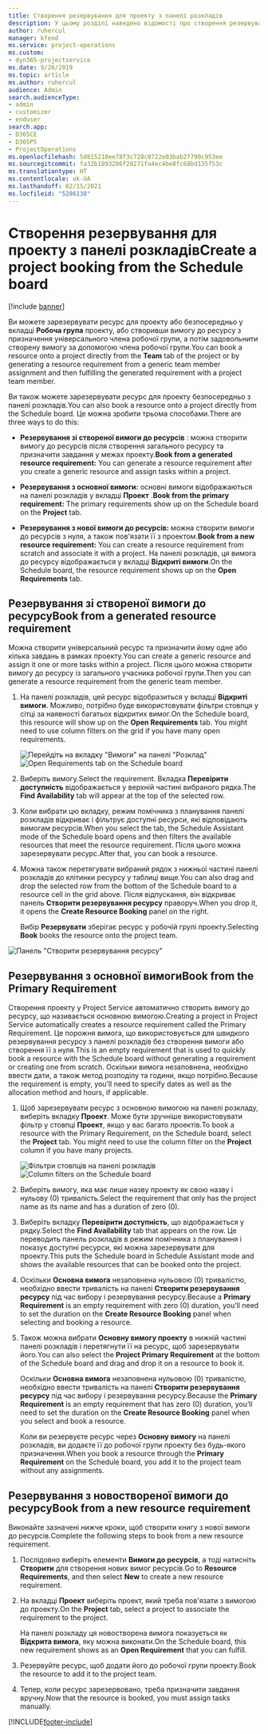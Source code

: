 ```yaml
---
title: Створення резервування для проекту з панелі розкладів
description: У цьому розділі наведено відомості про створення резервування проекту з дошки розкладів.
author: ruhercul
manager: kfend
ms.service: project-operations
ms.custom:
- dyn365-projectservice
ms.date: 9/26/2019
ms.topic: article
ms.author: ruhercul
audience: Admin
search.audienceType:
- admin
- customizer
- enduser
search.app:
- D365CE
- D365PS
- ProjectOperations
ms.openlocfilehash: 5d815210ee78f3c728c0722e03bab2f790c953ee
ms.sourcegitcommit: fa32b1893286f20271fa4ec4be8fc68bd135f53c
ms.translationtype: HT
ms.contentlocale: uk-UA
ms.lasthandoff: 02/15/2021
ms.locfileid: "5286138"
---
```

# <a name="create-a-project-booking-from-the-schedule-board"></a><span data-ttu-id="968c5-103">Створення резервування для проекту з панелі розкладів</span><span class="sxs-lookup"><span data-stu-id="968c5-103">Create a project booking from the Schedule board</span></span>

[!include [banner](../includes/psa-now-project-operations.md)]

<span data-ttu-id="968c5-104">Ви можете зарезервувати ресурс для проекту або безпосередньо у вкладці **Робоча група** проекту, або створивши вимогу до ресурсу з призначення універсального члена робочої групи, а потім задовольнити створену вимогу за допомогою члена робочої групи.</span><span class="sxs-lookup"><span data-stu-id="968c5-104">You can book a resource onto a project directly from the **Team** tab of the project or by generating a resource requirement from a generic team member assignment and then fulfilling the generated requirement with a project team member.</span></span>

<span data-ttu-id="968c5-105">Ви також можете зарезервувати ресурс для проекту безпосередньо з панелі розкладів.</span><span class="sxs-lookup"><span data-stu-id="968c5-105">You can also book a resource onto a project directly from the Schedule board.</span></span> <span data-ttu-id="968c5-106">Це можна зробити трьома способами.</span><span class="sxs-lookup"><span data-stu-id="968c5-106">There are three ways to do this:</span></span>

- <span data-ttu-id="968c5-107">**Резервування зі створеної вимоги до ресурсів** : можна створити вимогу до ресурсів після створення загального ресурсу та призначити завдання у межах проекту.</span><span class="sxs-lookup"><span data-stu-id="968c5-107">**Book from a generated resource requirement:** You can generate a resource requirement after you create a generic resource and assign tasks within a project.</span></span>

- <span data-ttu-id="968c5-108">**Резервування з основної вимоги:** основні вимоги відображаються на панелі розкладів у вкладці **Проект** .</span><span class="sxs-lookup"><span data-stu-id="968c5-108">**Book from the primary requirement:** The primary requirements show up on the Schedule board on the **Project** tab.</span></span> 

- <span data-ttu-id="968c5-109">**Резервування з нової вимоги до ресурсів:** можна створити вимоги до ресурсів з нуля, а також пов'язати її з проектом.</span><span class="sxs-lookup"><span data-stu-id="968c5-109">**Book from a new resource requirement:** You can create a resource requirement from scratch and associate it with a project.</span></span> <span data-ttu-id="968c5-110">На панелі розкладів, ця вимога до ресурсу відображається у вкладці **Відкриті вимоги**.</span><span class="sxs-lookup"><span data-stu-id="968c5-110">On the Schedule board, the resource requirement shows up on the **Open Requirements** tab.</span></span>

## <a name="book-from-a-generated-resource-requirement"></a><span data-ttu-id="968c5-111">Резервування зі створеної вимоги до ресурсу</span><span class="sxs-lookup"><span data-stu-id="968c5-111">Book from a generated resource requirement</span></span>

<span data-ttu-id="968c5-112">Можна створити універсальний ресурс та призначити йому одне або кілька завдань в рамках проекту.</span><span class="sxs-lookup"><span data-stu-id="968c5-112">You can create a generic resource and assign it one or more tasks within a project.</span></span> <span data-ttu-id="968c5-113">Після цього можна створити вимогу до ресурсу із загального учасника робочої групи.</span><span class="sxs-lookup"><span data-stu-id="968c5-113">Then you can generate a resource requirement from the generic team member.</span></span> 

1.  <span data-ttu-id="968c5-114">На панелі розкладів, цей ресурс відобразиться у вкладці **Відкриті вимоги**. Можливо, потрібно буде використовувати фільтри стовпця у сітці за наявності багатьох відкритих вимог.</span><span class="sxs-lookup"><span data-stu-id="968c5-114">On the Schedule board, this resource will show up on the **Open Requirements** tab. You might need to use column filters on the grid if you have many open requirements.</span></span> 

    <span data-ttu-id="968c5-115">![Перейдіть на вкладку "Вимоги" на панелі "Розклад"](media/FAQ-Project-Booking-Schedule-Board-1.png "Знімок екрана з таблиці резервувань та призначень")</span><span class="sxs-lookup"><span data-stu-id="968c5-115">![Open Requirements tab on the Schedule board](media/FAQ-Project-Booking-Schedule-Board-1.png "Screenshot of bookings and assignments table")</span></span>

2. <span data-ttu-id="968c5-116">Виберіть вимогу.</span><span class="sxs-lookup"><span data-stu-id="968c5-116">Select the requirement.</span></span> <span data-ttu-id="968c5-117">Вкладка **Перевірити доступність** відображається у верхній частині вибраного рядка.</span><span class="sxs-lookup"><span data-stu-id="968c5-117">The **Find Availability** tab will appear at the top of the selected row.</span></span>
 
3. <span data-ttu-id="968c5-118">Коли вибрати цю вкладку, режим помічника з планування панелі розкладів відкриває і фільтрує доступні ресурси, які відповідають вимогам ресурсів.</span><span class="sxs-lookup"><span data-stu-id="968c5-118">When you select the tab, the Schedule Assistant mode of the Schedule board opens and then filters the available resources that meet the resource requirement.</span></span> <span data-ttu-id="968c5-119">Після цього можна зарезервувати ресурс.</span><span class="sxs-lookup"><span data-stu-id="968c5-119">After that, you can book a resource.</span></span>

4. <span data-ttu-id="968c5-120">Можна також перетягувати вибраний рядок з нижньої частині панелі розкладів до клітинки ресурсу у таблиці вище.</span><span class="sxs-lookup"><span data-stu-id="968c5-120">You can also drag and drop the selected row from the bottom of the Schedule board to a resource cell in the grid above.</span></span> <span data-ttu-id="968c5-121">Після відпускання, він відкриває панель **Створити резервування ресурсу** праворуч.</span><span class="sxs-lookup"><span data-stu-id="968c5-121">When you drop it, it opens the **Create Resource Booking** panel on the right.</span></span>

    <span data-ttu-id="968c5-122">Вибір **Резервувати** зберігає ресурс у робочій групі проекту.</span><span class="sxs-lookup"><span data-stu-id="968c5-122">Selecting **Book** books the resource onto the project team.</span></span>

![Панель "Створити резервування ресурсу"](media/FAQ-Project-Booking-Schedule-Board-6.png "")
 

## <a name="book-from-the-primary-requirement"></a><span data-ttu-id="968c5-124">Резервування з основної вимоги</span><span class="sxs-lookup"><span data-stu-id="968c5-124">Book from the Primary Requirement</span></span>

<span data-ttu-id="968c5-125">Створення проекту у Project Service автоматично створить вимогу до ресурсу, що називається основною вимогою.</span><span class="sxs-lookup"><span data-stu-id="968c5-125">Creating a project in Project Service automatically creates a resource requirement called the Primary Requirement.</span></span> <span data-ttu-id="968c5-126">Це порожня вимога, що використовується для швидкого резервування ресурсу з панелі розкладів без створення вимоги або створення її з нуля.</span><span class="sxs-lookup"><span data-stu-id="968c5-126">This is an empty requirement that is used to quickly book a resource with the Schedule board without generating a requirement or creating one from scratch.</span></span> <span data-ttu-id="968c5-127">Оскільки вимога незаповнена, необхідно ввести дати, а також метод розподілу та години, якщо потрібно.</span><span class="sxs-lookup"><span data-stu-id="968c5-127">Because the requirement is empty, you’ll need to specify dates as well as the allocation method and hours, if applicable.</span></span> 

1. <span data-ttu-id="968c5-128">Щоб зарезервувати ресурс з основною вимогою на панелі розкладу, виберіть вкладку **Проект**. Може бути зручніше використовувати фільтр у стовпці **Проект**, якщо у вас багато проектів.</span><span class="sxs-lookup"><span data-stu-id="968c5-128">To book a resource with the Primary Requirement, on the Schedule board, select the **Project** tab. You might need to use the column filter on the **Project** column if you have many projects.</span></span>

   <span data-ttu-id="968c5-129">![Фільтри стовпців на панелі розкладів](media/FAQ-Project-Booking-Schedule-Board-2.png "Знімок екрана з таблиці резервувань та призначень")</span><span class="sxs-lookup"><span data-stu-id="968c5-129">![Column filters on the Schedule board](media/FAQ-Project-Booking-Schedule-Board-2.png "Screenshot of bookings and assignments table")</span></span>

2. <span data-ttu-id="968c5-130">Виберіть вимогу, яка має лише назву проекту як свою назву і нульову (0) тривалість.</span><span class="sxs-lookup"><span data-stu-id="968c5-130">Select the requirement that only has the project name as its name and has a duration of zero (0).</span></span>

3. <span data-ttu-id="968c5-131">Виберіть вкладку **Перевірити доступність**, що відображається у рядку.</span><span class="sxs-lookup"><span data-stu-id="968c5-131">Select the **Find Availability** tab that appears on the row.</span></span> <span data-ttu-id="968c5-132">Це переводить панель розкладів в режим помічника з планування і показує доступні ресурси, які можна зарезервувати для проекту.</span><span class="sxs-lookup"><span data-stu-id="968c5-132">This puts the Schedule board in Schedule Assistant mode and shows the available resources that can be booked onto the project.</span></span>

4. <span data-ttu-id="968c5-133">Оскільки **Основна вимога** незаповнена нульовою (0) тривалістю, необхідно ввести тривалість на панелі **Створити резервування ресурсу** під час вибору і резервування ресурсу.</span><span class="sxs-lookup"><span data-stu-id="968c5-133">Because a **Primary Requirement** is an empty requirement with zero (0) duration, you’ll need to set the duration on the **Create Resource Booking** panel when selecting and booking a resource.</span></span>

5. <span data-ttu-id="968c5-134">Також можна вибрати **Основну вимогу проекту** в нижній частині панелі розкладів і перетягнути її на ресурс, щоб зарезервувати його.</span><span class="sxs-lookup"><span data-stu-id="968c5-134">You can also select the **Project Primary Requirement** at the bottom of the Schedule board and drag and drop it on a resource to book it.</span></span>
 
    <span data-ttu-id="968c5-135">Оскільки **Основна вимога** незаповнена нульовою (0) тривалістю, необхідно ввести тривалість на панелі **Створити резервування ресурсу** під час вибору і резервування ресурсу.</span><span class="sxs-lookup"><span data-stu-id="968c5-135">Because the **Primary Requirement** is an empty requirement that has zero (0) duration, you’ll need to set the duration on the **Create Resource Booking** panel when you select and book a resource.</span></span>
 
    <span data-ttu-id="968c5-136">Коли ви резервуєте ресурс через **Основну вимогу** на панелі розкладів, ви додаєте її до робочої групи проекту без будь-якого призначення.</span><span class="sxs-lookup"><span data-stu-id="968c5-136">When you book a resource through the **Primary Requirement** on the Schedule board, you add it to the project team without any assignments.</span></span>
 
## <a name="book-from-a-new-resource-requirement"></a><span data-ttu-id="968c5-137">Резервування з новоствореної вимоги до ресурсу</span><span class="sxs-lookup"><span data-stu-id="968c5-137">Book from a new resource requirement</span></span>
<span data-ttu-id="968c5-138">Виконайте зазначені нижче кроки, щоб створити книгу з нової вимоги до ресурсів.</span><span class="sxs-lookup"><span data-stu-id="968c5-138">Complete the following steps to book from a new resource requirement.</span></span> 

1. <span data-ttu-id="968c5-139">Послідовно виберіть елементи **Вимоги до ресурсів**, а тоді натисніть **Створити** для створення нових вимог ресурсів.</span><span class="sxs-lookup"><span data-stu-id="968c5-139">Go to **Resource Requirements**, and then select **New** to create a new resource requirement.</span></span>

2. <span data-ttu-id="968c5-140">На вкладці **Проект** виберіть проект, який треба пов'язати з вимогою до проекту.</span><span class="sxs-lookup"><span data-stu-id="968c5-140">On the **Project** tab, select a project to associate the requirement to the project.</span></span>
 
    <span data-ttu-id="968c5-141">На панелі розкладу ця новостворена вимога показується як **Відкрита вимога**, яку можна виконати.</span><span class="sxs-lookup"><span data-stu-id="968c5-141">On the Schedule board, this new requirement shows as an **Open Requirement** that you can fulfill.</span></span>

3. <span data-ttu-id="968c5-142">Резервуйте ресурс, щоб додати його до робочої групи проекту.</span><span class="sxs-lookup"><span data-stu-id="968c5-142">Book the resource to add it to the project team.</span></span>

4. <span data-ttu-id="968c5-143">Тепер, коли ресурс зарезервовано, треба призначити завдання вручну.</span><span class="sxs-lookup"><span data-stu-id="968c5-143">Now that the resource is booked, you must assign tasks manually.</span></span>



[!INCLUDE[footer-include](../includes/footer-banner.md)]